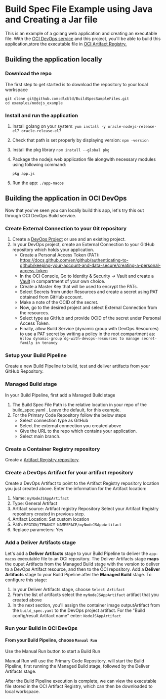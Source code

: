 # Build Spec File Example using Java and Creating a Jar file

This is an example of a golang web application and creating an executable file. With the [OCI DevOps service](https://www.oracle.com/devops/devops-service/) and this project, you'll be able to build this application,store the executable file in [OCI Artifact Registry.](https://docs.oracle.com/en-us/iaas/artifacts/using/overview.htm)


## Building the application locally

### Download the repo
The first step to get started is to download the repository to your local workspace

```shell
git clone git@github.com:dlcbld/BuildSpecSampleFiles.git
cd examples/nodejs_example
```

### Install and run the application

1. Install golang on your system: 
    ```yum install -y oracle-nodejs-release-el7 oracle-release-el7```
2. Check that path is set properly by displaying version:
    ```npm -version```
3. Install the pkg library
    ```npm install --global pkg```
4. Package the nodejs web application file alongwith necessary modules using following command: 

   ```pkg app.js```
5. Run the app:
    ```./app-macos```

## Building the application in OCI DevOps
Now that you've seen you can locally build this app, let's try this out through OCI DevOps Build service.
### Create External Connection to your Git repository 
1. Create a [DevOps Project](https://docs.oracle.com/en-us/iaas/Content/devops/using/devops_projects.htm) or use and an existing project. 
2. In your DevOps project, create an External Connection to your GitHub repository which holds your application.
   - Create a Personal Access Token (PAT): https://docs.github.com/en/github/authenticating-to-github/keeping-your-account-and-data-secure/creating-a-personal-access-token
   - In the OCI Console, Go to Identity & Security -> Vault and create a [Vault]( https://docs.oracle.com/en-us/iaas/Content/KeyManagement/Concepts/keyoverview.htm) in compartment of your own choice.
   - Create a Master Key that will be used to encrypt the PATs. 
   - Select Secrets from under Resources and create a secret using PAT obtained from GitHub account.
   - Make a note of the OCID of the secret.
   - Now, go to the desired project and select External Connection from the resources.
   - Select type as GitHub and provide OCID of the secret under Personal Access Token.
   - Finally, allow Build Service (dynamic group with DevOps Resources) to use a PAT secret by writing a policy in the root compartment as: ``` Allow dynamic-group dg-with-devops-resources to manage secret-family in tenancy```
### Setup your Build Pipeline
Create a new Build Pipeline to build, test and deliver artifacts from your GitHub Repository.
### Managed Build stage
In your Build Pipeline, first add a Managed Build stage
1. The Build Spec File Path is the relative location in your repo of the build_spec.yaml . Leave the default, for this example.
2. For the Primary Code Repository follow the below steps
    - Select connection type as GitHub
    - Select the external connection you created above
    - Give the URL to the repo which contains your application.
    - Select main branch.
    
### Create a Container Registry repository
Create a [Artifact Registry repository](https://docs.oracle.com/en-us/iaas/artifacts/using/manage-repos.htm#create-repo).

### Create a DevOps Artifact for your artifact repository
Create a DevOps Artifact to point to the Artifact Registry repository location you just created above. Enter the information for the Artifact location:
1. Name: `myNodeJSAppArtifact`
2. Type: General Artifact
3. Artifact source: Artifact registry Repository
    Select your Artifact Registry repository created in previous step.
4. Artifact Location: Set custom location
4. Path: `REGION/TENANCY-NAMESPACE/myNodeJSAppArtifact`
1. Replace parameters: Yes
### Add a Deliver Artifacts stage
Let's add a **Deliver Artifacts** stage to your Build Pipeline to deliver the `app-macos` executable file to an OCI repository.
The Deliver Artifacts stage **maps** the ouput Artifacts from the Managed Build stage with the version to deliver to a DevOps Artifact resource, and then to the OCI repository.
Add a **Deliver Artifacts** stage to your Build Pipeline after the **Managed Build** stage. To configure this stage:
1. In your Deliver Artifacts stage, choose `Select Artifact`
2. From the list of artifacts select the `myNodeJSAppArtifact` artifact that you created above
3. In the next section, you'll assign the  container image outputArtifact from the `build_spec.yaml` to the DevOps project artifact. For the "Build config/result Artifact name" enter: `NodeJSAppArtifact`


### Run your Build in OCI DevOps

#### From your Build Pipeline, choose `Manual Run`
Use the Manual Run button to start a Build Run

Manual Run will use the Primary Code Repository, will start the Build Pipeline, first running the Managed Build stage, followed by the Deliver Artifacts stage.

After the Build Pipeline execution is complete, we can view the executable file stored in the OCI Artifact Registry, which can then be downloaded to local workspace. 
